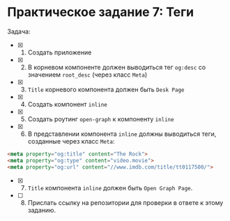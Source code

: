 # Практическое задание 7: Теги
Задача:

- [x] 1. Создать приложение
- [x] 2. В корневом компоненте должен выводиться тег `og:desc` со значением `root_desc` (через класс `Meta`)
- [x] 3. `Title` корневого компонента должен быть `Desk Page`
- [x] 4. Создать компонент `inline`
- [x] 5. Создать роутинг `open-graph` к компоненту `inline`
- [x] 6. В представлении компонента `inline` должны выводиться теги, созданные через класс `Meta`:

```html
<meta property="og:title" content="The Rock">
<meta property="og:type" content="video.movie">
<meta property="og:url" content="//www.imdb.com/title/tt0117500/">
```

- [x] 7. `Title` компонента `inline` должен быть `Open Graph Page`.
- [ ] 8. Прислать ссылку на репозитории для проверки в ответе к этому заданию.
